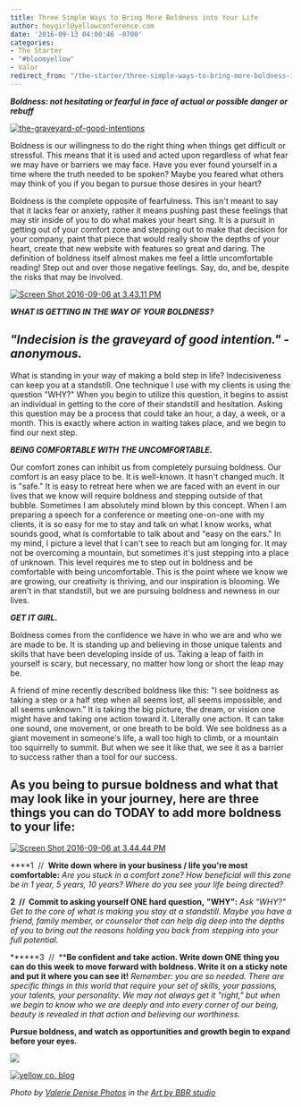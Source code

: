 ```yaml
---
title: Three Simple Ways to Bring More Boldness into Your Life
author: heygirl@yellowconference.com
date: '2016-09-13 04:00:46 -0700'
categories:
- The Starter
- "#bloomyellow"
- Valor
redirect_from: "/the-starter/three-simple-ways-to-bring-more-boldness-into-your-life/"
---
```


_**Boldness: not hesitating or fearful in face of actual or possible danger or rebuff**_

[![the-graveyard-of-good-intentions](https://yellow-blog-images.imgix.net/2016/09/The-graveyard-of-good-intentions.png)](https://yellow-blog-images.imgix.net/2016/09/The-graveyard-of-good-intentions.png)

Boldness is our willingness to do the right thing when things get difficult or stressful. This means that it is used and acted upon regardless of what fear we may have or barriers we may face. Have you ever found yourself in a time where the truth needed to be spoken? Maybe you feared what others may think of you if you began to pursue those desires in your heart?

Boldness is the complete opposite of fearfulness. This isn't meant to say that it lacks fear or anxiety, rather it means pushing past these feelings that may stir inside of you to do what makes your heart sing. It is a pursuit in getting out of your comfort zone and stepping out to make that decision for your company, paint that piece that would really show the depths of your heart, create that new website with features so great and daring. The definition of boldness itself almost makes me feel a little uncomfortable reading! Step out and over those negative feelings. Say, do, and be, despite the risks that may be involved.

[![Screen Shot 2016-09-06 at 3.43.11 PM](https://yellow-blog-images.imgix.net/2016/09/Screen-Shot-2016-09-06-at-3.43.11-PM.png)](https://yellow-blog-images.imgix.net/2016/09/Screen-Shot-2016-09-06-at-3.43.11-PM.png)

_**WHAT IS GETTING IN THE WAY OF YOUR BOLDNESS?**_

## _"Indecision is the graveyard of good intention." - anonymous._

What is standing in your way of making a bold step in life? Indecisiveness can keep you at a standstill. One technique I use with my clients is using the question "WHY?" When you begin to utilize this question, it begins to assist an individual in getting to the core of their standstill and hesitation. Asking this question may be a process that could take an hour, a day, a week, or a month. This is exactly where action in waiting takes place, and we begin to find our next step.

_**BEING COMFORTABLE WITH THE UNCOMFORTABLE.**_

Our comfort zones can inhibit us from completely pursuing boldness. Our comfort is an easy place to be. It is well-known. It hasn't changed much. It is "safe." It is easy to retreat here when we are faced with an event in our lives that we know will require boldness and stepping outside of that bubble. Sometimes I am absolutely mind blown by this concept. When I am preparing a speech for a conference or meeting one-on-one with my clients, it is so easy for me to stay and talk on what I know works, what sounds good, what is comfortable to talk about and "easy on the ears." In my mind, I picture a level that I can't see to reach but am longing for. It may not be overcoming a mountain, but sometimes it's just stepping into a place of unknown. This level requires me to step out in boldness and be comfortable with being uncomfortable. This is the point where we know we are growing, our creativity is thriving, and our inspiration is blooming. We aren't in that standstill, but we are pursuing boldness and newness in our lives.

_**GET IT GIRL.**_

Boldness comes from the confidence we have in who we are and who we are made to be. It is standing up and believing in those unique talents and skills that have been developing inside of us. Taking a leap of faith in yourself is scary, but necessary, no matter how long or short the leap may be.

A friend of mine recently described boldness like this: "I see boldness as taking a step or a half step when all seems lost, all seems impossible, and all seems unknown.” It is taking the big picture, the dream, or vision one might have and taking one action toward it. Literally one action. It can take one sound, one movement, or one breath to be bold. We see boldness as a giant movement in someone's life, a wall too high to climb, or a mountain too squirrelly to summit. But when we see it like that, we see it as a barrier to success rather than a tool for our success.

## As you being to pursue boldness and what that may look like in your journey, here are three things you can do TODAY to add more boldness to your life:

[![Screen Shot 2016-09-06 at 3.44.44 PM](https://yellow-blog-images.imgix.net/2016/09/Screen-Shot-2016-09-06-at-3.44.44-PM.png)](https://yellow-blog-images.imgix.net/2016/09/Screen-Shot-2016-09-06-at-3.44.44-PM.png)

****1  //  **Write down where in your business / life you're most comfortable:** _Are you stuck in a comfort zone? How beneficial will this zone be in 1 year, 5 years, 10 years? Where do you see your life being directed?_

**2  //  Commit to asking yourself ONE hard question,** **"WHY":** _Ask "WHY?" Get to the core of what is making you stay at a standstill. Maybe you have a friend, family member, or counselor that can help dig deep into the depths of you to bring out the reasons holding you back from stepping into your full potential._

******3  //  ****Be confident and take action. Write down ONE thing you can do this week to move forward with boldness. Write it on a sticky note and put it where you can see it!** _Remember: you are so needed. There are specific things in this world that require your set of skills, your passions, your talents, your personality. We may not always get it "right," but when we begin to know who we are deeply and into every corner of our being, beauty is revealed in that action and believing our worthiness._

**Pursue boldness, and watch as opportunities and growth begin to expand before your eyes.**

[![](https://lh3.googleusercontent.com/PLgiNHFRVmFsLP41efysqdUJ9SZ-AcJD3c5aX2chYUhgBTYI52sHFjId--lSB85ZE8liKk_tGGuQ32hJHUmjbw=s0)](https://yellowcollective.leadpages.co/leadbox/14275ef73f72a2%3A17a2246bc746dc/5739407210446848/)

[![yellow co. blog](https://yellow-blog-images.imgix.net/2015/12/kristitriplett.jpg)](https://endearingtraveler.wordpress.com/)

_Photo by [Valerie Denise Photos](http://www.valeriedenisephotos.com/) in the [Art by BBR studio](http://www.brigitbellritchie.com/)_
